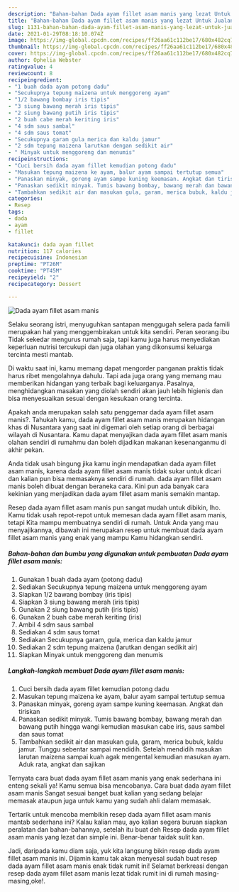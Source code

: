 ```yaml
---
description: "Bahan-bahan Dada ayam fillet asam manis yang lezat Untuk Jualan"
title: "Bahan-bahan Dada ayam fillet asam manis yang lezat Untuk Jualan"
slug: 1131-bahan-bahan-dada-ayam-fillet-asam-manis-yang-lezat-untuk-jualan
date: 2021-01-29T08:18:10.074Z
image: https://img-global.cpcdn.com/recipes/ff26aa61c112be17/680x482cq70/dada-ayam-fillet-asam-manis-foto-resep-utama.jpg
thumbnail: https://img-global.cpcdn.com/recipes/ff26aa61c112be17/680x482cq70/dada-ayam-fillet-asam-manis-foto-resep-utama.jpg
cover: https://img-global.cpcdn.com/recipes/ff26aa61c112be17/680x482cq70/dada-ayam-fillet-asam-manis-foto-resep-utama.jpg
author: Ophelia Webster
ratingvalue: 4
reviewcount: 8
recipeingredient:
- "1 buah dada ayam potong dadu"
- "Secukupnya tepung maizena untuk menggoreng ayam"
- "1/2 bawang bombay iris tipis"
- "3 siung bawang merah iris tipis"
- "2 siung bawang putih iris tipis"
- "2 buah cabe merah keriting iris"
- "4 sdm saus sambal"
- "4 sdm saus tomat"
- "Secukupnya garam gula merica dan kaldu jamur"
- "2 sdm tepung maizena larutkan dengan sedikit air"
- " Minyak untuk menggoreng dan menumis"
recipeinstructions:
- "Cuci bersih dada ayam fillet kemudian potong dadu"
- "Masukan tepung maizena ke ayam, balur ayam sampai tertutup semua"
- "Panaskan minyak, goreng ayam sampe kuning keemasan. Angkat dan tiriskan"
- "Panaskan sedikit minyak. Tumis bawang bombay, bawang merah dan bawang putih hingga wangi kemudian masukan cabe iris, saus sambel dan saus tomat"
- "Tambahkan sedikit air dan masukan gula, garam, merica bubuk, kaldu jamur. Tunggu sebentar sampai mendidih. Setelah mendidih masukan larutan maizena sampai kuah agak mengental kemudian masukan ayam. Aduk rata, angkat dan sajikan"
categories:
- Resep
tags:
- dada
- ayam
- fillet

katakunci: dada ayam fillet 
nutrition: 117 calories
recipecuisine: Indonesian
preptime: "PT26M"
cooktime: "PT45M"
recipeyield: "2"
recipecategory: Dessert

---
```



![Dada ayam fillet asam manis](https://img-global.cpcdn.com/recipes/ff26aa61c112be17/680x482cq70/dada-ayam-fillet-asam-manis-foto-resep-utama.jpg)

Selaku seorang istri, menyuguhkan santapan menggugah selera pada famili merupakan hal yang menggembirakan untuk kita sendiri. Peran seorang ibu Tidak sekedar mengurus rumah saja, tapi kamu juga harus menyediakan keperluan nutrisi tercukupi dan juga olahan yang dikonsumsi keluarga tercinta mesti mantab.

Di waktu  saat ini, kamu memang dapat mengorder panganan praktis tidak harus ribet mengolahnya dahulu. Tapi ada juga orang yang memang mau memberikan hidangan yang terbaik bagi keluarganya. Pasalnya, menghidangkan masakan yang diolah sendiri akan jauh lebih higienis dan bisa menyesuaikan sesuai dengan kesukaan orang tercinta. 



Apakah anda merupakan salah satu penggemar dada ayam fillet asam manis?. Tahukah kamu, dada ayam fillet asam manis merupakan hidangan khas di Nusantara yang saat ini digemari oleh setiap orang di berbagai wilayah di Nusantara. Kamu dapat menyajikan dada ayam fillet asam manis olahan sendiri di rumahmu dan boleh dijadikan makanan kesenanganmu di akhir pekan.

Anda tidak usah bingung jika kamu ingin mendapatkan dada ayam fillet asam manis, karena dada ayam fillet asam manis tidak sukar untuk dicari dan kalian pun bisa memasaknya sendiri di rumah. dada ayam fillet asam manis boleh dibuat dengan beraneka cara. Kini pun ada banyak cara kekinian yang menjadikan dada ayam fillet asam manis semakin mantap.

Resep dada ayam fillet asam manis pun sangat mudah untuk dibikin, lho. Kamu tidak usah repot-repot untuk memesan dada ayam fillet asam manis, tetapi Kita mampu membuatnya sendiri di rumah. Untuk Anda yang mau menyajikannya, dibawah ini merupakan resep untuk membuat dada ayam fillet asam manis yang enak yang mampu Kamu hidangkan sendiri.

<!--inarticleads1-->

##### Bahan-bahan dan bumbu yang digunakan untuk pembuatan Dada ayam fillet asam manis:

1. Gunakan 1 buah dada ayam (potong dadu)
1. Sediakan Secukupnya tepung maizena untuk menggoreng ayam
1. Siapkan 1/2 bawang bombay (iris tipis)
1. Siapkan 3 siung bawang merah (iris tipis)
1. Gunakan 2 siung bawang putih (iris tipis)
1. Gunakan 2 buah cabe merah keriting (iris)
1. Ambil 4 sdm saus sambal
1. Sediakan 4 sdm saus tomat
1. Sediakan Secukupnya garam, gula, merica dan kaldu jamur
1. Sediakan 2 sdm tepung maizena (larutkan dengan sedikit air)
1. Siapkan  Minyak untuk menggoreng dan menumis




<!--inarticleads2-->

##### Langkah-langkah membuat Dada ayam fillet asam manis:

1. Cuci bersih dada ayam fillet kemudian potong dadu
1. Masukan tepung maizena ke ayam, balur ayam sampai tertutup semua
1. Panaskan minyak, goreng ayam sampe kuning keemasan. Angkat dan tiriskan
1. Panaskan sedikit minyak. Tumis bawang bombay, bawang merah dan bawang putih hingga wangi kemudian masukan cabe iris, saus sambel dan saus tomat
1. Tambahkan sedikit air dan masukan gula, garam, merica bubuk, kaldu jamur. Tunggu sebentar sampai mendidih. Setelah mendidih masukan larutan maizena sampai kuah agak mengental kemudian masukan ayam. Aduk rata, angkat dan sajikan




Ternyata cara buat dada ayam fillet asam manis yang enak sederhana ini enteng sekali ya! Kamu semua bisa mencobanya. Cara buat dada ayam fillet asam manis Sangat sesuai banget buat kalian yang sedang belajar memasak ataupun juga untuk kamu yang sudah ahli dalam memasak.

Tertarik untuk mencoba membikin resep dada ayam fillet asam manis mantab sederhana ini? Kalau kalian mau, ayo kalian segera buruan siapkan peralatan dan bahan-bahannya, setelah itu buat deh Resep dada ayam fillet asam manis yang lezat dan simple ini. Benar-benar taidak sulit kan. 

Jadi, daripada kamu diam saja, yuk kita langsung bikin resep dada ayam fillet asam manis ini. Dijamin kamu tak akan menyesal sudah buat resep dada ayam fillet asam manis enak tidak rumit ini! Selamat berkreasi dengan resep dada ayam fillet asam manis lezat tidak rumit ini di rumah masing-masing,oke!.

